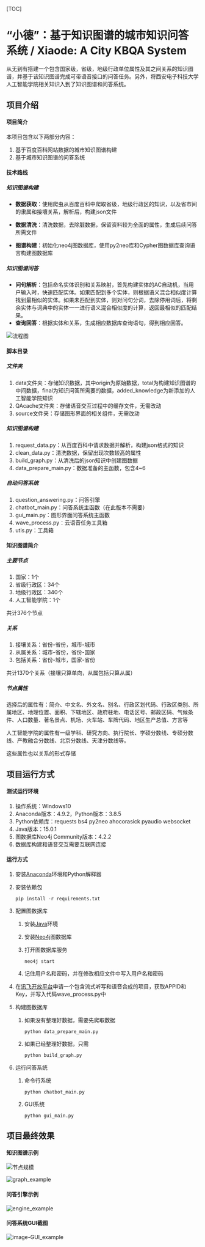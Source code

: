 [TOC]

# “小德”：基于知识图谱的城市知识问答系统 / Xiaode: A City KBQA System

从无到有搭建一个包含国家级，省级，地级行政单位属性及其之间关系的知识图谱，并基于该知识图谱完成可带语音接口的问答任务。另外，将西安电子科技大学人工智能学院相关知识入到了知识图谱和问答系统。

## 项目介绍

#### 项目简介

本项目包含以下两部分内容：

1. 基于百度百科网站数据的城市知识图谱构建
2. 基于城市知识图谱的问答系统

#### 技术路线

##### 知识图谱构建

- **数据获取**：使用爬虫从百度百科中爬取省级，地级行政区的知识，以及省市间的隶属和接壤关系，解析后，构建json文件

- **数据清洗**：清洗数据，去除脏数据，保留资料较为全面的属性，生成后续问答所需文件

- **图谱构建**：初始化neo4j图数据库，使用py2neo库和Cypher图数据库查询语言构建图数据库

##### 知识图谱问答

- **问句解析**：包括命名实体识别和关系映射，首先构建实体的AC自动机，当用户输入时，快速匹配实体。如果匹配到多个实体，则根据语义混合相似度计算找到最相似的实体。如果未匹配到实体，则对问句分词，去除停用词后，将剩余实体与词典中的实体一一进行语义混合相似度的计算，返回最相似的匹配结果。
- **查询回答**：根据实体和关系，生成相应数据库查询语句，得到相应回答。

![流程图](./source/系统流程.png)

#### 脚本目录

##### 文件夹

1. data文件夹：存储知识数据，其中origin为原始数据，total为构建知识图谱的中间数据，final为知识问答所需要的数据，added_knowledge为新添加的人工智能学院知识
2. QAcache文件夹：存储语音交互过程中的缓存文件，无需改动
3. source文件夹：存储图形界面的相关组件，无需改动

##### 知识图谱构建


1. request_data.py：从百度百科中请求数据并解析，构建json格式的知识
2. clean_data.py：清洗数据，保留出现次数较高的属性
3. build_graph.py：从清洗后的json知识中创建图数据
4. data_prepare_main.py：数据准备的主函数，包含4~6

##### 自动问答系统

1. question_answering.py：问答引擎
2. chatbot_main.py：问答系统主函数（在此版本不需要）
3. gui_main.py：图形界面问答系统主函数
4. wave_process.py：云语音任务工具箱
5. utis.py：工具箱

#### 知识图谱简介

##### 主要节点

1. 国家：1个
2. 省级行政区：34个
3. 地级行政区：340个
4. 人工智能学院：1个

共计376个节点

##### 关系

1. 接壤关系：省份-省份，城市-城市
2. 从属关系：城市-省份，省份-国家
3. 包括关系：省份-城市，国家-省份

共计1370个关系（接壤只算单向，从属包括只算从属）

##### 节点属性

选择后的属性有：简介、中文名、外文名、别名、行政区划代码、行政区类别、所属地区、地理位置、面积、下辖地区、政府驻地、电话区号、邮政区码、气候条件、人口数量、著名景点、机场、火车站、车牌代码、地区生产总值、方言等

人工智能学院的属性有一级学科、研究方向、执行院长、学硕分数线、专硕分数线、产教融合分数线、北京分数线、天津分数线等。

这些属性也以关系的形式存储

## 项目运行方式

#### 测试运行环境

1. 操作系统：Windows10
2. Anaconda版本：4.9.2，Python版本：3.8.5
3. Python依赖库：requests bs4 py2neo ahocorasick pyaudio websocket
4. Java版本：15.0.1
5. 图数据库Neo4j Community版本：4.2.2
6. 数据库构建和语音交互需要互联网连接

#### 运行方式

1. 安装[Anaconda](https://www.anaconda.com/products/individual#Downloads)环境和Python解释器

2. 安装依赖包

   ```shell
   pip install -r requirements.txt
   ```

3. 配置图数据库

   1. 安装[Java](https://www.oracle.com/java/technologies/javase-jdk16-downloads.html)环境

   2. 安装[Neo4j](https://neo4j.com/download-center/#community)图数据库

   3. 打开图数据库服务

      ```shell
      neo4j start
      ```

   4. 记住用户名和密码，并在修改相应文件中写入用户名和密码

4. 在[讯飞开放平台](https://www.xfyun.cn/)申请一个包含流式听写和语音合成的项目，获取APPID和Key，并写入代码wave_process.py中

5. 构建图数据库

   1. 如果没有整理好数据，需要先爬取数据

      ```shell
      python data_prepare_main.py
      ```

   2. 如果已经整理好数据，只需

      ```shell
      python build_graph.py
      ```

6. 运行问答系统

   1. 命令行系统

      ```shell
      python chatbot_main.py
      ```

   2. GUI系统

      ```shell
      python gui_main.py
      ```

## 项目最终效果

#### 知识图谱示例

![节点规模](./source/节点规模.png)

![graph_example](./source/图谱可视化.svg)

#### 问答引擎示例

![engine_example](./source/engine_example.png)

#### 问答系统GUI截图

![image-GUI_example](./source/GUI_example.png)
